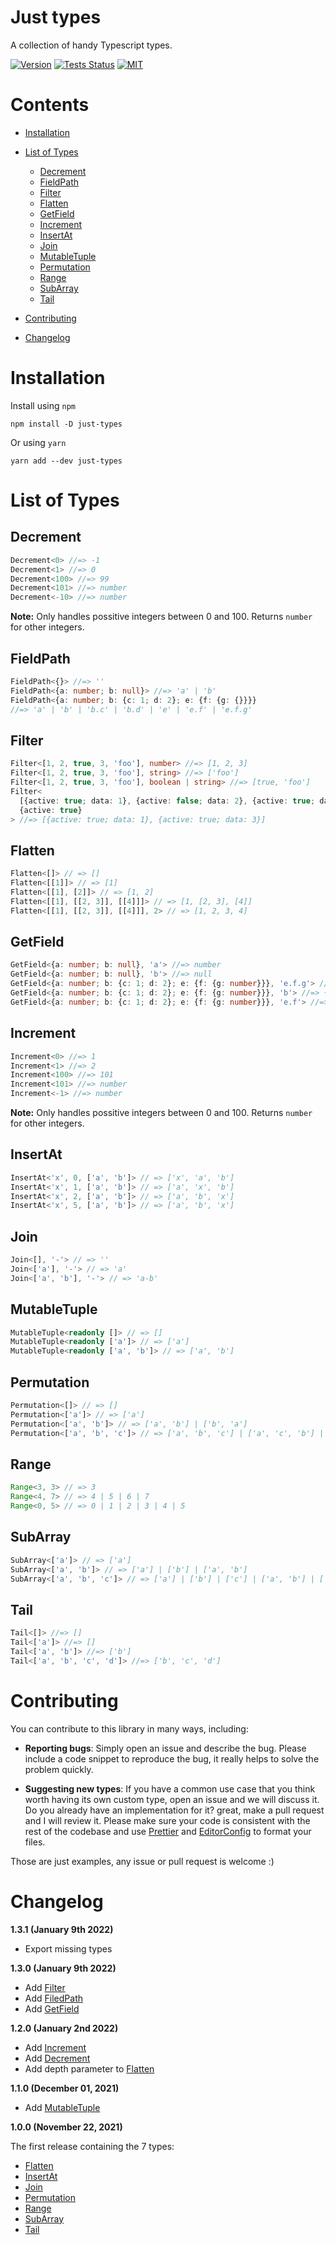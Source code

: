 # Just types

A collection of handy Typescript types.

[![Version](https://img.shields.io/npm/v/just-types?style=flat-square)](https://www.npmjs.com/package/just-types)
[![Tests Status](https://img.shields.io/github/workflow/status/webneat/just-types/Tests?style=flat-square)](https://github.com/webneat/just-types/actions?query=workflow:"Tests")
[![MIT](https://img.shields.io/npm/l/just-types?style=flat-square)](LICENSE)

# Contents

- [Installation](#installation)
- [List of Types](#list-of-types)
  - [Decrement](#decrement)
  - [FieldPath](#fieldpath)
  - [Filter](#filter)
  - [Flatten](#flatten)
  - [GetField](#getfield)
  - [Increment](#increment)
  - [InsertAt](#insertat)
  - [Join](#join)
  - [MutableTuple](#mutabletuple)
  - [Permutation](#permutation)
  - [Range](#range)
  - [SubArray](#subarray)
  - [Tail](#tail)

- [Contributing](#contributing)
- [Changelog](#changelog)

# Installation

Install using `npm`

```
npm install -D just-types
```

Or using `yarn`

```
yarn add --dev just-types
```

# List of Types

## Decrement
```ts
Decrement<0> //=> -1
Decrement<1> //=> 0
Decrement<100> //=> 99
Decrement<101> //=> number
Decrement<-10> //=> number
```
**Note:** Only handles possitive integers between 0 and 100. Returns `number` for other integers.

## FieldPath
```ts
FieldPath<{}> //=> ''
FieldPath<{a: number; b: null}> //=> 'a' | 'b'
FieldPath<{a: number; b: {c: 1; d: 2}; e: {f: {g: {}}}}
//=> 'a' | 'b' | 'b.c' | 'b.d' | 'e' | 'e.f' | 'e.f.g'
```

## Filter
```ts
Filter<[1, 2, true, 3, 'foo'], number> //=> [1, 2, 3]
Filter<[1, 2, true, 3, 'foo'], string> //=> ['foo']
Filter<[1, 2, true, 3, 'foo'], boolean | string> //=> [true, 'foo']
Filter<
  [{active: true; data: 1}, {active: false; data: 2}, {active: true; data: 3}, {active: false; data: 4}],
  {active: true}
> //=> [{active: true; data: 1}, {active: true; data: 3}]
```

## Flatten
```ts
Flatten<[]> // => []
Flatten<[[1]]> // => [1]
Flatten<[[1], [2]]> // => [1, 2]
Flatten<[[1], [[2, 3]], [[4]]]> // => [1, [2, 3], [4]]
Flatten<[[1], [[2, 3]], [[4]]], 2> // => [1, 2, 3, 4]
```

## GetField
```ts
GetField<{a: number; b: null}, 'a'> //=> number
GetField<{a: number; b: null}, 'b'> //=> null
GetField<{a: number; b: {c: 1; d: 2}; e: {f: {g: number}}}, 'e.f.g'> //=> number
GetField<{a: number; b: {c: 1; d: 2}; e: {f: {g: number}}}, 'b'> //=> {c: 1; d: 2}
GetField<{a: number; b: {c: 1; d: 2}; e: {f: {g: number}}}, 'e.f'> //=> {g: number}
```

## Increment
```ts
Increment<0> //=> 1
Increment<1> //=> 2
Increment<100> //=> 101
Increment<101> //=> number
Increment<-1> //=> number
```
**Note:** Only handles possitive integers between 0 and 100. Returns `number` for other integers.

## InsertAt
```ts
InsertAt<'x', 0, ['a', 'b']> // => ['x', 'a', 'b']
InsertAt<'x', 1, ['a', 'b']> // => ['a', 'x', 'b']
InsertAt<'x', 2, ['a', 'b']> // => ['a', 'b', 'x']
InsertAt<'x', 5, ['a', 'b']> // => ['a', 'b', 'x']
```

## Join
```ts
Join<[], '-'> // => ''
Join<['a'], '-'> // => 'a'
Join<['a', 'b'], '-'> // => 'a-b'
```

## MutableTuple
```ts
MutableTuple<readonly []> // => []
MutableTuple<readonly ['a']> // => ['a']
MutableTuple<readonly ['a', 'b']> // => ['a', 'b']
```

## Permutation
```ts
Permutation<[]> // => []
Permutation<['a']> // => ['a']
Permutation<['a', 'b']> // => ['a', 'b'] | ['b', 'a']
Permutation<['a', 'b', 'c']> // => ['a', 'b', 'c'] | ['a', 'c', 'b'] | ['b', 'a', 'c'] | ['b', 'c', 'a'] | ['c', 'a', 'b'] | ['c', 'b', 'a']
```

## Range
```ts
Range<3, 3> // => 3
Range<4, 7> // => 4 | 5 | 6 | 7
Range<0, 5> // => 0 | 1 | 2 | 3 | 4 | 5
```

## SubArray
```ts
SubArray<['a']> // => ['a']
SubArray<['a', 'b']> // => ['a'] | ['b'] | ['a', 'b']
SubArray<['a', 'b', 'c']> // => ['a'] | ['b'] | ['c'] | ['a', 'b'] | ['a', 'c'] | ['b', 'c'] | ['a', 'b', 'c']
```

## Tail
```ts
Tail<[]> //=> []
Tail<['a']> //=> []
Tail<['a', 'b']> //=> ['b']
Tail<['a', 'b', 'c', 'd']> //=> ['b', 'c', 'd']
```


# Contributing

You can contribute to this library in many ways, including:

- **Reporting bugs**: Simply open an issue and describe the bug. Please include a code snippet to reproduce the bug, it really helps to solve the problem quickly.

- **Suggesting new types**: If you have a common use case that you think worth having its own custom type, open an issue and we will discuss it. Do you already have an implementation for it? great, make a pull request and I will review it. Please make sure your code is consistent with the rest of the codebase and use [Prettier](https://prettier.io/) and [EditorConfig](https://editorconfig.org/) to format your files.

Those are just examples, any issue or pull request is welcome :)

# Changelog

**1.3.1 (January 9th 2022)**

- Export missing types

**1.3.0 (January 9th 2022)**

- Add [Filter](#filter)
- Add [FiledPath](#fieldpath)
- Add [GetField](#getfield)

**1.2.0 (January 2nd 2022)**

- Add [Increment](#increment)
- Add [Decrement](#decrement)
- Add depth parameter to [Flatten](#flatten)

**1.1.0 (December 01, 2021)**

- Add [MutableTuple](#mutabletuple)

**1.0.0 (November 22, 2021)**

The first release containing the 7 types:
  - [Flatten](#flatten)
  - [InsertAt](#insertat)
  - [Join](#join)
  - [Permutation](#permutation)
  - [Range](#range)
  - [SubArray](#subarray)
  - [Tail](#tail)